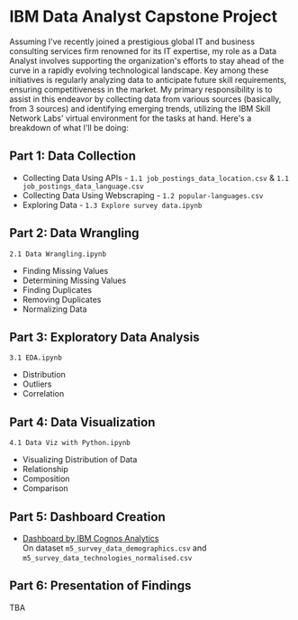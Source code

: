# IBM Data Analyst Capstone Project

Assuming I've recently joined a prestigious global IT and business consulting services firm renowned for its IT expertise, my role as a Data Analyst involves supporting the organization's efforts to stay ahead of the curve in a rapidly evolving technological landscape. Key among these initiatives is regularly analyzing data to anticipate future skill requirements, ensuring competitiveness in the market. My primary responsibility is to assist in this endeavor by collecting data from various sources (basically, from 3 sources) and identifying emerging trends, utilizing the IBM Skill Network Labs' virtual environment for the tasks at hand. Here's a breakdown of what I'll be doing:

## Part 1: Data Collection
- Collecting Data Using APIs - `1.1 job_postings_data_location.csv` & `1.1 job_postings_data_language.csv`
- Collecting Data Using Webscraping - `1.2 popular-languages.csv`
- Exploring Data - `1.3 Explore survey data.ipynb`

## Part 2: Data Wrangling
`2.1 Data Wrangling.ipynb`
- Finding Missing Values
- Determining Missing Values
- Finding Duplicates
- Removing Duplicates
- Normalizing Data

## Part 3: Exploratory Data Analysis
`3.1 EDA.ipynb`
- Distribution
- Outliers
- Correlation

## Part 4: Data Visualization
`4.1 Data Viz with Python.ipynb`
- Visualizing Distribution of Data
- Relationship
- Composition
- Comparison

## Part 5: Dashboard Creation
- [Dashboard by IBM Cognos Analytics](https://eu2.ca.analytics.ibm.com/bi/?perspective=dashboard&pathRef=.my_folders%2FIBM%2BData%2BAnalyst%2BCapstone&action=view&mode=dashboard&subView=model0000018e7a0392eb_00000000) <br>
On dataset `m5_survey_data_demographics.csv` and `m5_survey_data_technologies_normalised.csv`

## Part 6: Presentation of Findings
TBA
